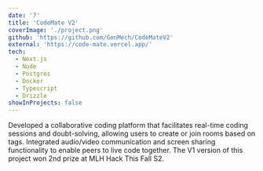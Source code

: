 ```yaml
---
date: '7'
title: 'CodeMate V2'
coverImage: './project.png'
github: 'https://github.com/GenMech/CodeMateV2'
external: 'https://code-mate.vercel.app/'
tech:
  - Next.js
  - Node
  - Postgres
  - Docker
  - Typescript
  - Drizzle
showInProjects: false
---
```


Developed a collaborative coding platform that facilitates real-time coding sessions and doubt-solving, allowing users to create or join rooms based on tags. Integrated audio/video communication and screen sharing functionality to enable peers to live code together. The V1 version of this project won 2nd prize at MLH Hack This Fall S2.
